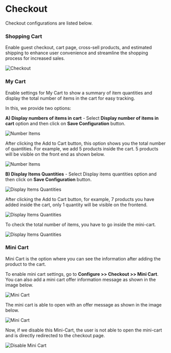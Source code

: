 # Checkout

Checkout configurations are listed below.

### Shopping Cart

Enable guest checkout, cart page, cross-sell products, and estimated shipping to enhance user convenience and streamline the shopping process for increased sales.

<img src="/images/configure/checkout.png" alt="Checkout" />

### My Cart

Enable settings for My Cart to show a summary of item quantities and display the total number of items in the cart for easy tracking.

In this, we provide two options:

**A) Display numbers of items in cart** - Select **Display number of items in cart** option and then click on **Save Configuration** button.

<img src="/images/configure/items.png" alt="Number Items" />

After clicking the Add to Cart button, this option shows you the total number of quantities. For example, we add 5 products inside the cart. 5 products will be visible on the front end as shown below.

<img src="/images/configure/numberItems.png" alt="Number Items" />

**B) Display Items Quantities** - Select Display items quantities option and then click on **Save Configuration** button.

<img src="/images/configure/itemQuantity.png" alt="Display Items Quantities" />

After clicking the Add to Cart button, for example, 7 products you have added inside the cart, only 1 quantity will be visible on the frontend.

<img src="/images/configure/1mycart.png" alt="Display Items Quantities" />

To check the total number of items, you have to go inside the mini-cart.

<img src="/images/configure/7mycart.png" alt="Display Items Quantities" />

### Mini Cart

Mini Cart is the option where you can see the information after adding the product to the cart.

To enable mini cart settings, go to **Configure >> Checkout >> Mini Cart**. You can also add a mini cart offer information message as shown in the image below.

<img src="/images/configure/mini-cart.png" alt="Mini Cart" />

The mini cart is able to open with an offer message as shown in the image below.

<img src="/images/configure/mini-cart1.png" alt="Mini Cart" />

Now, if we disable this Mini-Cart, the user is not able to open the mini-cart and is directly redirected to the checkout page.

<img src="/images/configure/disableminiCart.png" alt="Disable Mini Cart" />

